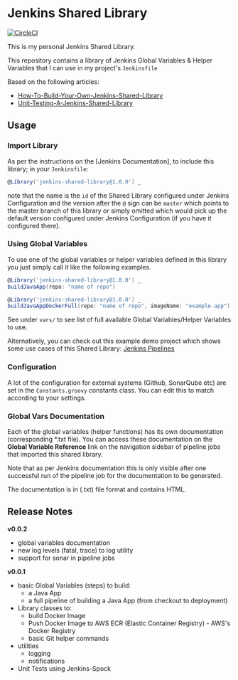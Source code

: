# Jenkins Shared Library

[![CircleCI](https://circleci.com/gh/colinbut/jenkins-shared-library.svg?style=svg)](https://circleci.com/gh/colinbut/jenkins-shared-library)

This is my personal Jenkins Shared Library.

This repository contains a library of Jenkins Global Variables & Helper Variables that I can use in my project's `Jenkinsfile`

Based on the following articles:
- [How-To-Build-Your-Own-Jenkins-Shared-Library](https://itnext.io/how-to-build-your-own-jenkins-shared-library-9dc129db260c) 
- [Unit-Testing-A-Jenkins-Shared-Library](https://itnext.io/unit-testing-a-jenkins-shared-library-9bfb6b599748)

## Usage

### Import Library

As per the instructions on the [Jenkins Documentation], to include this library; in your `Jenkinsfile`:

```groovy
@Library('jenkins-shared-library@1.0.0') _
```
note that the name is the `id` of the Shared Library configured under Jenkins Configuration and the version after the `@` sign 
can be `master` which points to the master branch of this library or simply omitted which would pick up the 
default version configured under Jenkins Configuration (if you have it configured there).

### Using Global Variables

To use one of the global variables or helper variables defined in this library you just simply call it like the following examples.

```groovy
@Library('jenkins-shared-library@1.0.0') _
buildJavaApp(repo: "name of repo")
```

```groovy
@Library('jenkins-shared-library@1.0.0') _
buildJavaAppDockerFull(repo: "name of repo", imageName: "example-app")
```

See under `vars/` to see list of full available Global Variables/Helper Variables to use.

Alternatively, you can check out this example demo project which shows some use cases of this Shared Library:
[Jenkins Pipelines](http://github.com/colinbut/jenkins-pipelines.git)

### Configuration

A lot of the configuration for external systems (Github, SonarQube etc) are set in the `Constants.groovy` constants class. 
You can edit this to match according to your settings.

### Global Vars Documentation

Each of the global variables (helper functions) has its own documentation (corresponding *.txt file). You can access these documentation on the __Global Variable Reference__ link on the navigation sidebar of pipeline jobs that imported this shared library. 

Note that as per Jenkins documentation this is only visible after one successful run of the pipeline job for the documentation to be generated.

The documentation is in (.txt) file format and contains HTML.

## Release Notes

__v0.0.2__
+ global variables documentation
+ new log levels (fatal, trace) to log utility
+ support for sonar in pipeline jobs

__v0.0.1__
+ basic Global Variables (steps) to build:
    + a Java App
    + a full pipeline of building a Java App (from checkout to deployment)
+ Library classes to:
    + build Docker Image
    + Push Docker Image to AWS ECR (Elastic Container Registry) - AWS's Docker Registry
    + basic Git helper commands
+ utilities
    + logging
    + notifications
+ Unit Tests using Jenkins-Spock
